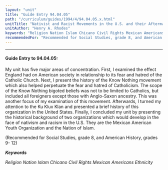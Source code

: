 ```yaml
---
layout: "unit"
title: "Guide Entry 94.04.05"
path: "/curriculum/guides/1994/4/94.04.05.x.html"
unitTitle: "Nativist and Racist Movements in the U.S. and their Aftermath"
unitAuthor: "Henry A. Rhodes"
keywords: "Religion Nation Islam Chicano Civil Rights Mexican Americans Ethnicity"
recommendedFor: "Recommended for Social Studies, grade 8, and American History, grades 9- 12"
---
```

<body>
<hr/>
 <h4>
  Guide Entry to 94.04.05:
 </h4>
 My unit has five major areas of concentration. First, I examined the effect England had on American society in relationship to its fear and hatred of the Catholic Church. Next, I present the history of the Know Nothing movement which also helped perpetuate the fear and hatred of Catholicism. The scope of the Know Nothing bigoted beliefs was not to be limited to Catholics, but included all foreigners except those with Anglo-Saxon ancestry. This was another focus of my examination of this movement. Afterwards, I turned my attention to the Ku Klux Klan and presented a brief history of this organization in the United States. Finally, I concluded my unit by presenting the historical background of two organizations which would develop in the face of nativism and racism in the U.S. They are the Mexican American Youth Organization and the Nation of Islam.
 <p>
  (Recommended for Social Studies, grade 8, and American History, grades 9- 12)
 </p>
<p>
  <b>
   <i>
    Keywords
   </i>
  </b>
  <br/>
 </p>
 <p>
  <i>
   Religion Nation Islam Chicano Civil Rights Mexican Americans Ethnicity
  </i>
 </p>

</body>